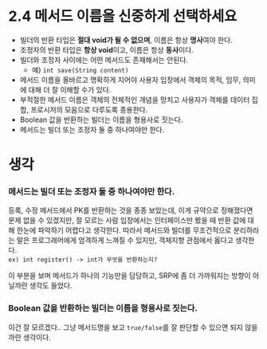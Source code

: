 # 2.4 메서드 이름을 신중하게 선택하세요
- 빌더의 반환 타입은 **절대 void가 될 수 없으며**, 이름은 항상 **명사**여야 한다.
- 조정자의 반환 타입은 **항상 void**이고, 이름은 항상 **동사**이다.
- 빌더와 조정자 사이에는 어떤 메서드도 존재해서는 안된다.
    - 예) `int save(String content)`
- 메서드 이름을 올바르고 명확하게 지어야 사용자 입장에서 객체의 목적, 임무, 의미에 대해 더 잘 이해할 수가 있다.
- 부적절한 메서드 이름은 객체의 전체적인 개념을 망치고 사용자가 객체를 데이터 집합, 프로시저의 모음으로 다루도록 종용한다.
- Boolean 값을 반환하는 빌더는 이름을 형용사로 짓는다.
- 메서드는 빌더 또는 조정자 둘 중 하나여야만 한다.

# 생각
### 메서드는 빌더 또는 조정자 둘 중 하나여야만 한다.
등록, 수정 메서드에서 PK를 반환하는 것을 종종 보았는데, 이게 규약으로 정해졌다면 문제 없을 수 있겠지만, 잘 모르는 사람 입장에서는 인터페이스만 봤을 때 반환 값에 대해 한눈에 파악하기 어렵다고 생각한다.
따라서 메서드와 빌더를 무조건적으로 분리하라는 말은 프로그래머에게 엄격하게 느껴질 수 있지만, 객체지향 관점에서 옳다고 생각한다.  
`ex) int register() -> int가 무엇을 반환하는지?`

이 부분을 보며 메서드가 하나의 기능만을 담당하고, SRP에 좀 더 가까워지는 방향이 아닐까란 생각도 들었다.

### Boolean 값을 반환하는 빌더는 이름을 형용사로 짓는다.
이건 잘 모르겠다.. 그냥 메서드명을 보고 `true/false`를 잘 판단할 수 있으면 되지 않을까란 생각이다.